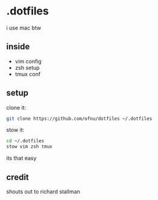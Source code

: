 # .dotfiles
i use mac btw

## inside
- vim config
- zsh setup
- tmux conf

## setup
clone it:
```bash
git clone https://github.com/ofnu/dotfiles ~/.dotfiles
```

stow it:
```bash
cd ~/.dotfiles
stow vim zsh tmux
```
its that easy

## credit
shouts out to richard stallman

